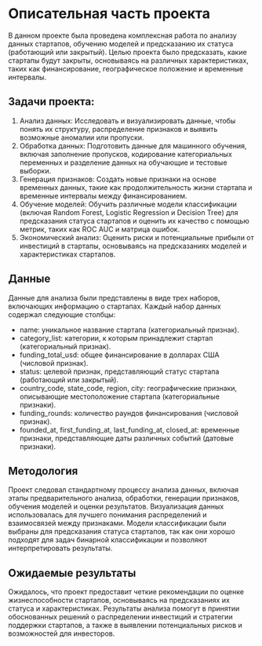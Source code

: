 
  
  
  
  
# Описательная часть проекта

В данном проекте была проведена комплексная работа по анализу данных стартапов, обучению моделей и предсказанию их статуса (работающий или закрытый). Целью проекта было предсказать, какие стартапы будут закрыты, основываясь на различных характеристиках, таких как финансирование, географическое положение и временные интервалы.

## Задачи проекта:

1. Анализ данных: Исследовать и визуализировать данные, чтобы понять их структуру, распределение признаков и выявить возможные аномалии или пропуски.
2. Обработка данных: Подготовить данные для машинного обучения, включая заполнение пропусков, кодирование категориальных переменных и разделение данных на обучающие и тестовые выборки.
3. Генерация признаков: Создать новые признаки на основе временных данных, такие как продолжительность жизни стартапа и временные интервалы между финансированием.
4. Обучение моделей: Обучить различные модели классификации (включая Random Forest, Logistic Regression и Decision Tree) для предсказания статуса стартапов и оценить их качество с помощью метрик, таких как ROC AUC и матрица ошибок.
5. Экономический анализ: Оценить риски и потенциальные прибыли от инвестиций в стартапы, основываясь на предсказаниях моделей и характеристиках стартапов.

## Данные

Данные для анализа были представлены в виде трех наборов, включающих информацию о стартапах. Каждый набор данных содержал следующие столбцы:

- name: уникальное название стартапа (категориальный признак).
- category_list: категории, к которым принадлежит стартап (категориальный признак).
- funding_total_usd: общее финансирование в долларах США (числовой признак).
- status: целевой признак, представляющий статус стартапа (работающий или закрытый).
- country_code, state_code, region, city: географические признаки, описывающие местоположение стартапа (категориальные признаки).
- funding_rounds: количество раундов финансирования (числовой признак).
- founded_at, first_funding_at, last_funding_at, closed_at: временные признаки, представляющие даты различных событий (датовые признаки).

## Методология

Проект следовал стандартному процессу анализа данных, включая этапы предварительного анализа, обработки, генерации признаков, обучения моделей и оценки результатов. Визуализация данных использовалась для лучшего понимания распределений и взаимосвязей между признаками. Модели классификации были выбраны для предсказания статуса стартапов, так как они хорошо подходят для задач бинарной классификации и позволяют интерпретировать результаты.

## Ожидаемые результаты

Ожидалось, что проект предоставит четкие рекомендации по оценке жизнеспособности стартапов, основываясь на предсказаниях их статуса и характеристиках. Результаты анализа помогут в принятии обоснованных решений о распределении инвестиций и стратегии поддержки стартапов, а также в выявлении потенциальных рисков и возможностей для инвесторов.

